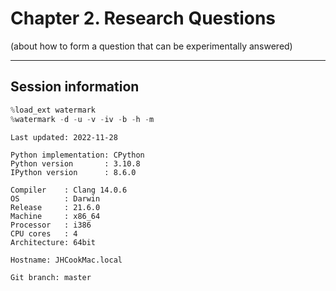 # Chapter 2. Research Questions

(about how to form a question that can be experimentally answered)

---

## Session information


```python
%load_ext watermark
%watermark -d -u -v -iv -b -h -m
```

    Last updated: 2022-11-28

    Python implementation: CPython
    Python version       : 3.10.8
    IPython version      : 8.6.0

    Compiler    : Clang 14.0.6
    OS          : Darwin
    Release     : 21.6.0
    Machine     : x86_64
    Processor   : i386
    CPU cores   : 4
    Architecture: 64bit

    Hostname: JHCookMac.local

    Git branch: master
